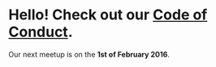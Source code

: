 # Hello! Check out our [Code of Conduct](/conduct).

Our next meetup is on the __1st of February 2016__.
